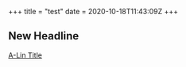 +++
title = "test"
date = 2020-10-18T11:43:09Z
+++
## New Headline
[A-Lin Title](https://hartl.co)


<!-- more -->